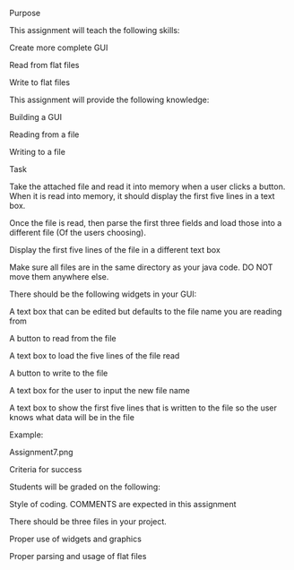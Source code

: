 Purpose

 

This assignment will teach the following skills:

 

Create more complete GUI

Read from flat files

Write to flat files

 

This assignment will provide the following knowledge:

 

Building a GUI

Reading from a file

Writing to a file

 

Task

 

Take the attached file and read it into memory when a user clicks a button. When it is read into memory, it should display the first five lines in a text box.

 

Once the file is read, then parse the first three fields and load those into a different file (Of the users choosing).

 

Display the first five lines of the file in a different text box

 

Make sure all files are in the same directory as your java code. DO NOT move them anywhere else.

 

There should be the following widgets in your GUI:

 

A text box that can be edited but defaults to the file name you are reading from

A button to read from the file

A text box to load the five lines of the file read

A button to write to the file

A text box for the user to input the new file name

A text box to show the first five lines that is written to the file so the user knows what data will be in the file

 

 

Example:

Assignment7.png

 

Criteria for success

 

Students will be graded on the following:

 

Style of coding. COMMENTS are expected in this assignment

There should be three files in your project. 

Proper use of widgets and graphics

Proper parsing and usage of flat files
